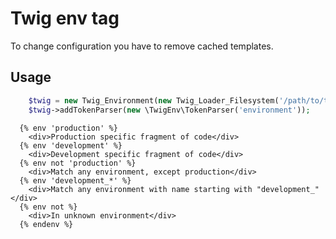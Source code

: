 Twig env tag
============

  To change configuration you have to remove cached templates.

## Usage

```php
	$twig = new Twig_Environment(new Twig_Loader_Filesystem('/path/to/templates'));
	$twig->addTokenParser(new \TwigEnv\TokenParser('environment'));
```

```twig
  {% env 'production' %}
  	<div>Production specific fragment of code</div>
  {% env 'development' %}
  	<div>Development specific fragment of code</div>
  {% env not 'production' %}
  	<div>Match any environment, except production</div>
  {% env 'development_*' %}
  	<div>Match any environment with name starting with "development_"</div>
  {% env not %}
  	<div>In unknown environment</div>
  {% endenv %}
```

